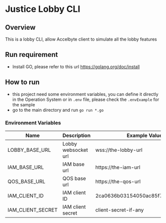 # Justice Lobby CLI

## Overview
This is a lobby CLI, allow Accelbyte client to simulate all the lobby features

## Run requirement
* Install GO, please refer to this url https://golang.org/doc/install

## How to run
* this project need some environment variables, you can define it directly in the Operation System or in `.env` file, 
  please check the ```.envExample``` for the sample
* go to the main directory and run ```go run *.go```

### Environment Variables
| Name                       | Description                                   | Example Value                                                        |
|----------------------------|-----------------------------------------------|----------------------------------------------------------------------|
| LOBBY_BASE_URL             | Lobby websocket url                           | wss://the-lobby-url                                                  |
| IAM_BASE_URL               | IAM base url                                  | https://the-iam-url                                                  |
| QOS_BASE_URL               | QOS base url                                  | https://the-qos-url                                                  |
| IAM_CLIENT_ID              | IAM client ID                                 | 2ca0636b03154050ac85f771e978e44c                                     |
| IAM_CLIENT_SECRET          | IAM client secret                             | client-secret-if-any                                                 |

